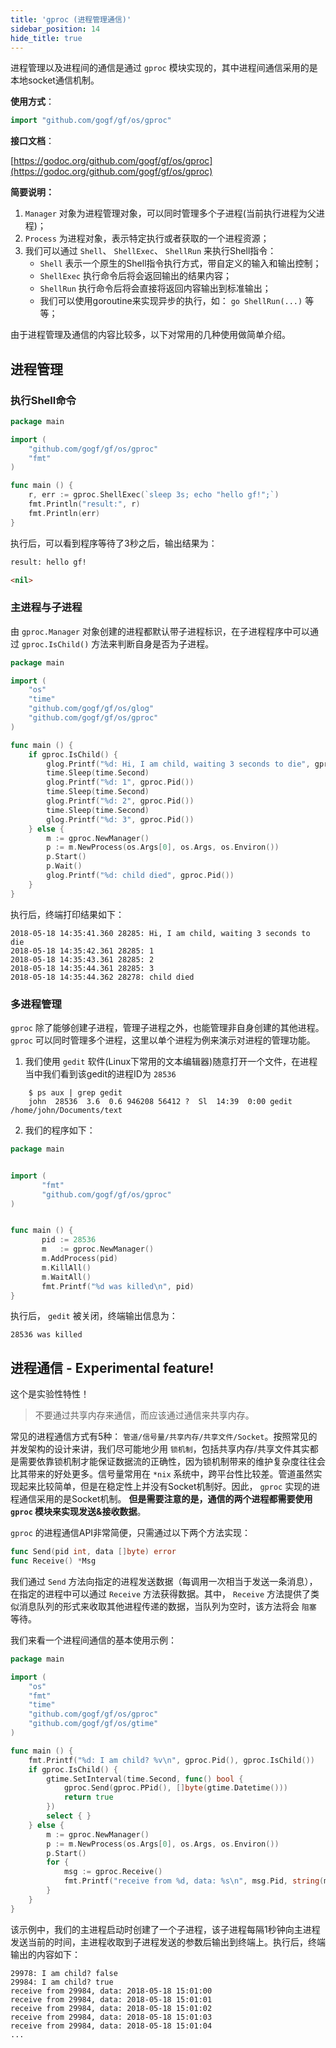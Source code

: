 ```yaml
---
title: 'gproc (进程管理通信)'
sidebar_position: 14
hide_title: true
---
```


进程管理以及进程间的通信是通过 `gproc` 模块实现的，其中进程间通信采用的是本地socket通信机制。

**使用方式**：

```go
import "github.com/gogf/gf/os/gproc"

```

**接口文档**：

[https://godoc.org/github.com/gogf/gf/os/gproc](https://godoc.org/github.com/gogf/gf/os/gproc)

**简要说明：**

1. `Manager` 对象为进程管理对象，可以同时管理多个子进程(当前执行进程为父进程)；
2. `Process` 为进程对象，表示特定执行或者获取的一个进程资源；
3. 我们可以通过 `Shell`、 `ShellExec`、 `ShellRun` 来执行Shell指令：
   - `Shell` 表示一个原生的Shell指令执行方式，带自定义的输入和输出控制；
   - `ShellExec` 执行命令后将会返回输出的结果内容；
   - `ShellRun` 执行命令后将会直接将返回内容输出到标准输出；
   - 我们可以使用goroutine来实现异步的执行，如： `go ShellRun(...)` 等等；

由于进程管理及通信的内容比较多，以下对常用的几种使用做简单介绍。

## 进程管理

### 执行Shell命令

```go
package main

import (
    "github.com/gogf/gf/os/gproc"
    "fmt"
)

func main () {
    r, err := gproc.ShellExec(`sleep 3s; echo "hello gf!";`)
    fmt.Println("result:", r)
    fmt.Println(err)
}

```

执行后，可以看到程序等待了3秒之后，输出结果为：

```html
result: hello gf!

<nil>

```

### 主进程与子进程

由 `gproc.Manager` 对象创建的进程都默认带子进程标识，在子进程程序中可以通过 `gproc.IsChild()` 方法来判断自身是否为子进程。

```go
package main

import (
    "os"
    "time"
    "github.com/gogf/gf/os/glog"
    "github.com/gogf/gf/os/gproc"
)

func main () {
    if gproc.IsChild() {
        glog.Printf("%d: Hi, I am child, waiting 3 seconds to die", gproc.Pid())
        time.Sleep(time.Second)
        glog.Printf("%d: 1", gproc.Pid())
        time.Sleep(time.Second)
        glog.Printf("%d: 2", gproc.Pid())
        time.Sleep(time.Second)
        glog.Printf("%d: 3", gproc.Pid())
    } else {
        m := gproc.NewManager()
        p := m.NewProcess(os.Args[0], os.Args, os.Environ())
        p.Start()
        p.Wait()
        glog.Printf("%d: child died", gproc.Pid())
    }
}

```

执行后，终端打印结果如下：

```shell
2018-05-18 14:35:41.360 28285: Hi, I am child, waiting 3 seconds to die
2018-05-18 14:35:42.361 28285: 1
2018-05-18 14:35:43.361 28285: 2
2018-05-18 14:35:44.361 28285: 3
2018-05-18 14:35:44.362 28278: child died

```

### 多进程管理

`gproc` 除了能够创建子进程，管理子进程之外，也能管理非自身创建的其他进程。 `gproc` 可以同时管理多个进程，这里以单个进程为例来演示对进程的管理功能。

1. 我们使用 `gedit` 软件(Linux下常用的文本编辑器)随意打开一个文件，在进程当中我们看到该gedit的进程ID为 `28536`




```shell
    $ ps aux | grep gedit
    john  28536  3.6  0.6 946208 56412 ?  Sl  14:39  0:00 gedit /home/john/Documents/text
```

2. 我们的程序如下：




```go
package main


import (
       "fmt"
       "github.com/gogf/gf/os/gproc"
)


func main () {
       pid := 28536
       m   := gproc.NewManager()
       m.AddProcess(pid)
       m.KillAll()
       m.WaitAll()
       fmt.Printf("%d was killed\n", pid)
}

```


执行后， `gedit` 被关闭，终端输出信息为：




```shell
28536 was killed

```


## 进程通信 \- Experimental feature!

这个是实验性特性！

> 不要通过共享内存来通信，而应该通过通信来共享内存。

常见的进程通信方式有5种： `管道/信号量/共享内存/共享文件/Socket`。按照常见的并发架构的设计来讲，我们尽可能地少用 `锁机制`，包括共享内存/共享文件其实都是需要依靠锁机制才能保证数据流的正确性，因为锁机制带来的维护复杂度往往会比其带来的好处更多。信号量常用在 `*nix` 系统中，跨平台性比较差。管道虽然实现起来比较简单，但是在稳定性上并没有Socket机制好。因此， `gproc` 实现的进程通信采用的是Socket机制。 **但是需要注意的是，通信的两个进程都需要使用 `gproc` 模块来实现发送&接收数据**。

`gproc` 的进程通信API非常简便，只需通过以下两个方法实现：

```go
func Send(pid int, data []byte) error
func Receive() *Msg

```

我们通过 `Send` 方法向指定的进程发送数据（每调用一次相当于发送一条消息），在指定的进程中可以通过 `Receive` 方法获得数据。其中， `Receive` 方法提供了类似消息队列的形式来收取其他进程传递的数据，当队列为空时，该方法将会 `阻塞` 等待。

我们来看一个进程间通信的基本使用示例：

```go
package main

import (
    "os"
    "fmt"
    "time"
    "github.com/gogf/gf/os/gproc"
    "github.com/gogf/gf/os/gtime"
)

func main () {
    fmt.Printf("%d: I am child? %v\n", gproc.Pid(), gproc.IsChild())
    if gproc.IsChild() {
        gtime.SetInterval(time.Second, func() bool {
            gproc.Send(gproc.PPid(), []byte(gtime.Datetime()))
            return true
        })
        select { }
    } else {
        m := gproc.NewManager()
        p := m.NewProcess(os.Args[0], os.Args, os.Environ())
        p.Start()
        for {
            msg := gproc.Receive()
            fmt.Printf("receive from %d, data: %s\n", msg.Pid, string(msg.Data))
        }
    }
}

```

该示例中，我们的主进程启动时创建了一个子进程，该子进程每隔1秒钟向主进程发送当前的时间，主进程收取到子进程发送的参数后输出到终端上。执行后，终端输出的内容如下：

```shell
29978: I am child? false
29984: I am child? true
receive from 29984, data: 2018-05-18 15:01:00
receive from 29984, data: 2018-05-18 15:01:01
receive from 29984, data: 2018-05-18 15:01:02
receive from 29984, data: 2018-05-18 15:01:03
receive from 29984, data: 2018-05-18 15:01:04
...

```